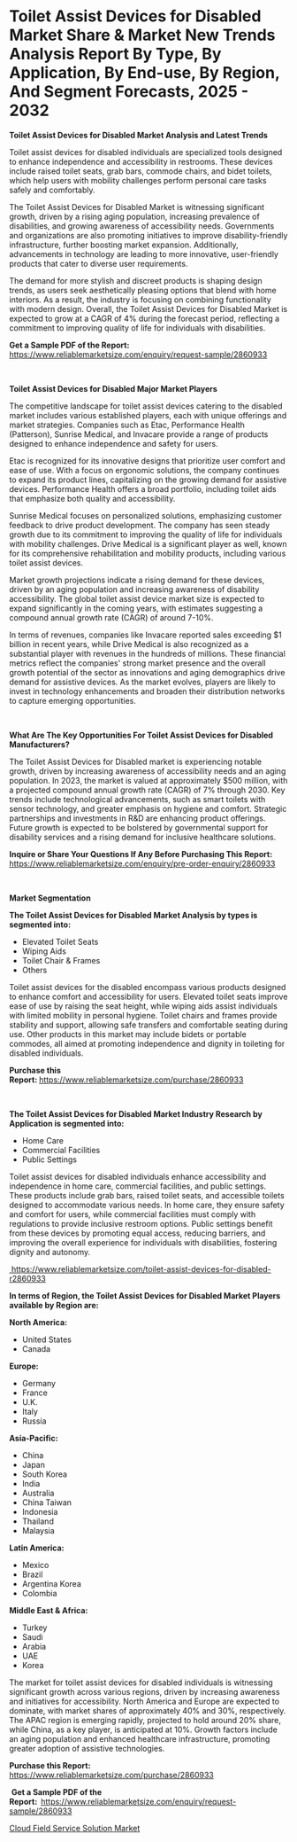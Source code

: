 <p><h1>Toilet Assist Devices for Disabled Market Share & Market New Trends Analysis Report By Type, By Application, By End-use, By Region, And Segment Forecasts, 2025 - 2032</h1></p><p><strong>Toilet Assist Devices for Disabled Market Analysis and Latest Trends</strong></p>
<p><p>Toilet assist devices for disabled individuals are specialized tools designed to enhance independence and accessibility in restrooms. These devices include raised toilet seats, grab bars, commode chairs, and bidet toilets, which help users with mobility challenges perform personal care tasks safely and comfortably.</p><p>The Toilet Assist Devices for Disabled Market is witnessing significant growth, driven by a rising aging population, increasing prevalence of disabilities, and growing awareness of accessibility needs. Governments and organizations are also promoting initiatives to improve disability-friendly infrastructure, further boosting market expansion. Additionally, advancements in technology are leading to more innovative, user-friendly products that cater to diverse user requirements.</p><p>The demand for more stylish and discreet products is shaping design trends, as users seek aesthetically pleasing options that blend with home interiors. As a result, the industry is focusing on combining functionality with modern design. Overall, the Toilet Assist Devices for Disabled Market is expected to grow at a CAGR of 4% during the forecast period, reflecting a commitment to improving quality of life for individuals with disabilities.</p></p>
<p><strong>Get a Sample PDF of the Report:&nbsp;</strong> <a href="https://www.reliablemarketsize.com/enquiry/request-sample/2860933?utm_campaign=2747&utm_medium=2&utm_source=Github&utm_content=ia&utm_term=12032025&utm_id=toilet-assist-devices-for-disabled">https://www.reliablemarketsize.com/enquiry/request-sample/2860933</a></p>
<p>&nbsp;</p>
<p><strong>Toilet Assist Devices for Disabled Major Market Players</strong></p>
<p><p>The competitive landscape for toilet assist devices catering to the disabled market includes various established players, each with unique offerings and market strategies. Companies such as Etac, Performance Health (Patterson), Sunrise Medical, and Invacare provide a range of products designed to enhance independence and safety for users.</p><p>Etac is recognized for its innovative designs that prioritize user comfort and ease of use. With a focus on ergonomic solutions, the company continues to expand its product lines, capitalizing on the growing demand for assistive devices. Performance Health offers a broad portfolio, including toilet aids that emphasize both quality and accessibility.</p><p>Sunrise Medical focuses on personalized solutions, emphasizing customer feedback to drive product development. The company has seen steady growth due to its commitment to improving the quality of life for individuals with mobility challenges. Drive Medical is a significant player as well, known for its comprehensive rehabilitation and mobility products, including various toilet assist devices.</p><p>Market growth projections indicate a rising demand for these devices, driven by an aging population and increasing awareness of disability accessibility. The global toilet assist device market size is expected to expand significantly in the coming years, with estimates suggesting a compound annual growth rate (CAGR) of around 7-10%.</p><p>In terms of revenues, companies like Invacare reported sales exceeding $1 billion in recent years, while Drive Medical is also recognized as a substantial player with revenues in the hundreds of millions. These financial metrics reflect the companies' strong market presence and the overall growth potential of the sector as innovations and aging demographics drive demand for assistive devices. As the market evolves, players are likely to invest in technology enhancements and broaden their distribution networks to capture emerging opportunities.</p></p>
<p>&nbsp;</p>
<p><strong>What Are The Key Opportunities For Toilet Assist Devices for Disabled Manufacturers?</strong></p>
<p><p>The Toilet Assist Devices for Disabled market is experiencing notable growth, driven by increasing awareness of accessibility needs and an aging population. In 2023, the market is valued at approximately $500 million, with a projected compound annual growth rate (CAGR) of 7% through 2030. Key trends include technological advancements, such as smart toilets with sensor technology, and greater emphasis on hygiene and comfort. Strategic partnerships and investments in R&D are enhancing product offerings. Future growth is expected to be bolstered by governmental support for disability services and a rising demand for inclusive healthcare solutions.</p></p>
<p><strong>Inquire or Share Your Questions If Any Before Purchasing This Report:</strong> <a href="https://www.reliablemarketsize.com/enquiry/pre-order-enquiry/2860933?utm_campaign=2747&utm_medium=2&utm_source=Github&utm_content=ia&utm_term=12032025&utm_id=toilet-assist-devices-for-disabled">https://www.reliablemarketsize.com/enquiry/pre-order-enquiry/2860933</a></p>
<p>&nbsp;</p>
<p><strong>Market Segmentation</strong></p>
<p><strong>The Toilet Assist Devices for Disabled Market Analysis by types is segmented into:</strong></p>
<p><ul><li>Elevated Toilet Seats</li><li>Wiping Aids</li><li>Toilet Chair & Frames</li><li>Others</li></ul></p>
<p><p>Toilet assist devices for the disabled encompass various products designed to enhance comfort and accessibility for users. Elevated toilet seats improve ease of use by raising the seat height, while wiping aids assist individuals with limited mobility in personal hygiene. Toilet chairs and frames provide stability and support, allowing safe transfers and comfortable seating during use. Other products in this market may include bidets or portable commodes, all aimed at promoting independence and dignity in toileting for disabled individuals.</p></p>
<p><strong>Purchase this Report:&nbsp;</strong><a href="https://www.reliablemarketsize.com/purchase/2860933?utm_campaign=2747&utm_medium=2&utm_source=Github&utm_content=ia&utm_term=12032025&utm_id=toilet-assist-devices-for-disabled">https://www.reliablemarketsize.com/purchase/2860933</a></p>
<p>&nbsp;</p>
<p><strong>The Toilet Assist Devices for Disabled Market Industry Research by Application is segmented into:</strong></p>
<p><ul><li>Home Care</li><li>Commercial Facilities</li><li>Public Settings</li></ul></p>
<p><p>Toilet assist devices for disabled individuals enhance accessibility and independence in home care, commercial facilities, and public settings. These products include grab bars, raised toilet seats, and accessible toilets designed to accommodate various needs. In home care, they ensure safety and comfort for users, while commercial facilities must comply with regulations to provide inclusive restroom options. Public settings benefit from these devices by promoting equal access, reducing barriers, and improving the overall experience for individuals with disabilities, fostering dignity and autonomy.</p></p>
<p><a href="https://www.reliablemarketsize.com/toilet-assist-devices-for-disabled-r2860933?utm_campaign=2747&utm_medium=2&utm_source=Github&utm_content=ia&utm_term=12032025&utm_id=toilet-assist-devices-for-disabled">&nbsp;https://www.reliablemarketsize.com/toilet-assist-devices-for-disabled-r2860933</a></p>
<p><strong>In terms of Region, the Toilet Assist Devices for Disabled Market Players available by Region are:</strong></p>
<p>
    <p> <strong> North America: </strong>
        <ul>
            <li>United States</li>
            <li>Canada</li>
        </ul>
        </p> 
    <p> <strong> Europe: </strong>
        <ul>
            <li>Germany</li>
            <li>France</li>
            <li>U.K.</li>
            <li>Italy</li>
            <li>Russia</li>
        </ul>
        </p> 
    <p> <strong> Asia-Pacific: </strong>
        <ul>
            <li>China</li>
            <li>Japan</li>
            <li>South Korea</li>
            <li>India</li>
            <li>Australia</li>
            <li>China Taiwan</li>
            <li>Indonesia</li>
            <li>Thailand</li>
            <li>Malaysia</li>
        </ul>
        </p> 
    <p> <strong> Latin America: </strong>
        <ul>
            <li>Mexico</li>
            <li>Brazil</li>
            <li>Argentina Korea</li>
            <li>Colombia</li>
        </ul>
        </p> 
    <p> <strong> Middle East & Africa: </strong>
        <ul>
            <li>Turkey</li>
            <li>Saudi</li>
            <li>Arabia</li>
            <li>UAE</li>
            <li>Korea</li>
        </ul>
    </p>
    </p>
<p><p>The market for toilet assist devices for disabled individuals is witnessing significant growth across various regions, driven by increasing awareness and initiatives for accessibility. North America and Europe are expected to dominate, with market shares of approximately 40% and 30%, respectively. The APAC region is emerging rapidly, projected to hold around 20% share, while China, as a key player, is anticipated at 10%. Growth factors include an aging population and enhanced healthcare infrastructure, promoting greater adoption of assistive technologies.</p></p>
<p><strong>Purchase this Report: </strong><a href="https://www.reliablemarketsize.com/purchase/2860933?utm_campaign=2747&utm_medium=2&utm_source=Github&utm_content=ia&utm_term=12032025&utm_id=toilet-assist-devices-for-disabled">https://www.reliablemarketsize.com/purchase/2860933</a></p>
<p>&nbsp;<strong>Get a Sample PDF of the Report:&nbsp;&nbsp;</strong><a href="https://www.reliablemarketsize.com/enquiry/request-sample/2860933?utm_campaign=2747&utm_medium=2&utm_source=Github&utm_content=ia&utm_term=12032025&utm_id=toilet-assist-devices-for-disabled">https://www.reliablemarketsize.com/enquiry/request-sample/2860933</a></p>
<p><strong></strong></p>
<p><p><a href="https://github.com/waverlyam689/Market-Research-Report-List-1/blob/main/cloud-field-service-solution-market.md?utm_campaign=2747&utm_medium=2&utm_source=Github&utm_content=ia&utm_term=12032025&utm_id=toilet-assist-devices-for-disabled">Cloud Field Service Solution Market</a></p></p>